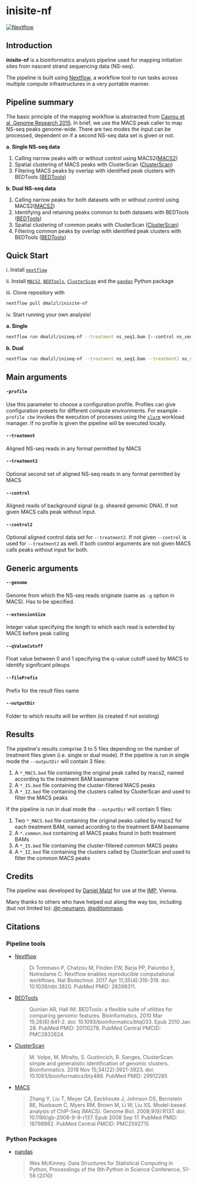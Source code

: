# inisite-nf

[![Nextflow](https://img.shields.io/badge/nextflow-%E2%89%A519.10.0-brightgreen.svg)](https://www.nextflow.io/)

## Introduction

**inisite-nf** is a bioinformatics analysis pipeline used for mapping initiation sites from nascent strand sequencing data (NS-seq).

The pipeline is built using [Nextflow](https://www.nextflow.io), a workflow tool to run tasks across multiple compute infrastructures in a very portable manner.

## Pipeline summary
The basic principle of the mapping workflow is abstracted from [Cayrou et al, Genome Research 2015](http://genome.cshlp.org/content/25/12/1873). In brief, we use the MACS peak caller to map NS-seq peaks genome-wide. There are two modes the input can be processed, dependent on if a second NS-seq data set is given or not.

**a.  Single NS-seq data**
1.  Calling narrow peaks with or without control using MACS2([MACS2](https://github.com/taoliu/MACS))
2.  Spatial clustering of MACS peaks with ClusterScan ([ClusterScan](https://github.com/pyrevo/ClusterScan))
3.  Filtering MACS peaks by overlap with identified peak clusters with BEDTools ([BEDTools](https://bedtools.readthedocs.io/en/latest/))

**b.  Dual NS-seq data**
1.  Calling narrow peaks for both datasets with or without control using MACS2([MACS2](https://github.com/taoliu/MACS))
2.  Identifying and retaining peaks common to both datasets with BEDTools ([BEDTools](https://bedtools.readthedocs.io/en/latest/))
3.  Spatial clustering of common peaks with ClusterScan ([ClusterScan](https://github.com/pyrevo/ClusterScan))
4.  Filtering common peaks by overlap with identified peak clusters with BEDTools ([BEDTools](https://bedtools.readthedocs.io/en/latest/))

## Quick Start

i. Install [`nextflow`](https://nf-co.re/usage/installation)

ii. Install [`MACS2`](https://github.com/taoliu/MACS), [`BEDTools`](https://bedtools.readthedocs.io/en/latest/), [`ClusterScan`](https://github.com/pyrevo/ClusterScan) and the [`pandas`](https://pandas.pydata.org/docs/index.html) Python package

iii. Clone repository with 
```bash
nextflow pull dmalzl/inisite-nf
```

iv. Start running your own analysis!

**a. Single**
```bash
nextflow run dmalzl/iniseq-nf --treatment ns_seq1.bam [--control ns_seq2.bam] --genome mm
```

**b. Dual**
```bash
nextflow run dmalzl/iniseq-nf --treatment ns_seq1.bam --treatment2 ns_seq2.bam [--control control1.bam] [--control2 control2.bam] --genome mm
```

## Main arguments
#### `-profile`
Use this parameter to choose a configuration profile. Profiles can give configuration presets for different compute environments. For example `-profile cbe` invokes the execution of processes using the [`slurm`](https://slurm.schedmd.com/documentation.html) workload manager. If no profile is given the pipeline will be executed locally.

#### `--treatment`
Aligned NS-seq reads in any format permitted by MACS

#### `--treatment2`
Optional second set of aligned NS-seq reads in any format permitted by MACS

#### `--control`
Aligned reads of background signal (e.g. sheared genomic DNA). If not given MACS calls peak without input.

#### `--control2`
Optional aligned control data set for `--treatment2`. If not given `--control` is used for `--treatment2` as well. If both control arguments are not given MACS calls peaks without input for both.

## Generic arguments
#### `--genome`
Genome from which the NS-seq reads originate (same as `-g` option in MACS). Has to be specified.

#### `--extensionSize`
Integer value specifying the length to which each read is extended by MACS before peak calling

#### `--qValueCutoff`
Float value between 0 and 1 specifying the q-value cutoff used by MACS to identify significant pileups

#### `--filePrefix`
Prefix for the result files name

#### `--outputDir`
Folder to which results will be written (is created if not existing)

## Results

The pipeline's results comprise 3 to 5 files depending on the number of treatment files given (i.e. single or dual mode). If the pipeline is run in single mode the `--outputDir` will contain 3 files:

1.  A `*_MACS.bed` file containing the original peak called by macs2, named according to the treatment BAM basename
2.  A `*_IS.bed` file containing the cluster-filtered MACS peaks
3.  A `*_IZ.bed` file containing the clusters called by ClusterScan and used to filter the MACS peaks

If the pipeline is run in dual mode the `--outputDir` will contain 5 files:

1.  Two `*_MACS.bed` file containing the original peaks called by macs2 for each treatment BAM, named according to the treatment BAM basename
2.  A `*.common.bed` containing all MACS peaks found in both treatment BAMs
3.  A `*_IS.bed` file containing the cluster-filtered common MACS peaks
4.  A `*_IZ.bed` file containing the clusters called by ClusterScan and used to filter the common MACS peaks

## Credits

The pipeline was developed by [Daniel Malzl](mailto:daniel.malzl@gmx.at) for use at the [IMP](https://www.imp.ac.at/), Vienna.

Many thanks to others who have helped out along the way too, including (but not limited to): [@t-neumann](https://github.com/t-neumann), [@pditommaso](https://github.com/pditommaso).

## Citations

### Pipeline tools

* [Nextflow](https://www.ncbi.nlm.nih.gov/pubmed/28398311/)
  > Di Tommaso P, Chatzou M, Floden EW, Barja PP, Palumbo E, Notredame C. Nextflow enables reproducible computational workflows. Nat Biotechnol. 2017 Apr 11;35(4):316-319. doi: 10.1038/nbt.3820. PubMed PMID: 28398311.

* [BEDTools](https://www.ncbi.nlm.nih.gov/pubmed/20110278/)
  > Quinlan AR, Hall IM. BEDTools: a flexible suite of utilities for comparing genomic features. Bioinformatics. 2010 Mar 15;26(6):841-2. doi: 10.1093/bioinformatics/btq033. Epub 2010 Jan 28. PubMed PMID: 20110278. PubMed Central PMCID: PMC2832824.
  
* [ClusterScan](https://www.ncbi.nlm.nih.gov/pubmed/29912285)
  > M. Volpe, M. Miralto, S. Gustincich, R. Sanges, ClusterScan: simple and generalistic identification of genomic clusters. Bioinformatics. 2018 Nov 15;34(22):3921-3923. doi: 10.1093/bioinformatics/bty486. PubMed PMID: 29912285
  
* [MACS]()
  > Zhang Y, Liu T, Meyer CA, Eeckhoute J, Johnson DS, Bernstein BE, Nusbaum C, Myers RM, Brown M, Li W, Liu XS. Model-based analysis of ChIP-Seq (MACS). Genome Biol. 2008;9(9):R137. doi: 10.1186/gb-2008-9-9-r137. Epub 2008 Sep 17. PubMed PMID: 18798982. PubMed Central PMCID: PMC2592715
  
### Python Packages
* [pandas](https://pandas.pydata.org/docs/index.html)
  > Wes McKinney. Data Structures for Statistical Computing in Python, Proceedings of the 9th Python in Science Conference, 51-56 (2010)

